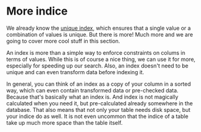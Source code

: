 # More indice

We already know the [unique index](data_consistency/unique_indice.md), which ensures that a single value or a 
combination of values is unique. But there is more! Much more and we are going to cover more cool stuff in this 
section.

An index is more than a simple way to enforce constraints on colums in terms of values. While this is of course a 
nice thing, we can use it for more, especially for speeding up our search. Also, an index doesn't need to be unique 
and can even transform data before indexing it.

In general, you can think of an index as a copy of your column in a sorted way, which can even contain transformed 
data or pre-checked data. Because that's basically what an index is. And index is not magically calculated when you 
need it, but pre-calculated already somewhere in the database. That also means that not only your table needs disk 
space, but your indice do as well. It is not even uncommon that the indice of a table take up much more space than 
the table itself. 
